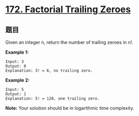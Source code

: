# [172. Factorial Trailing Zeroes](https://leetcode.com/problems/factorial-trailing-zeroes/)


## 题目

Given an integer n, return the number of trailing zeroes in n!.

**Example 1:**

    Input: 3
    Output: 0
    Explanation: 3! = 6, no trailing zero.

**Example 2:**

    Input: 5
    Output: 1
    Explanation: 5! = 120, one trailing zero.

**Note:** Your solution should be in logarithmic time complexity.
